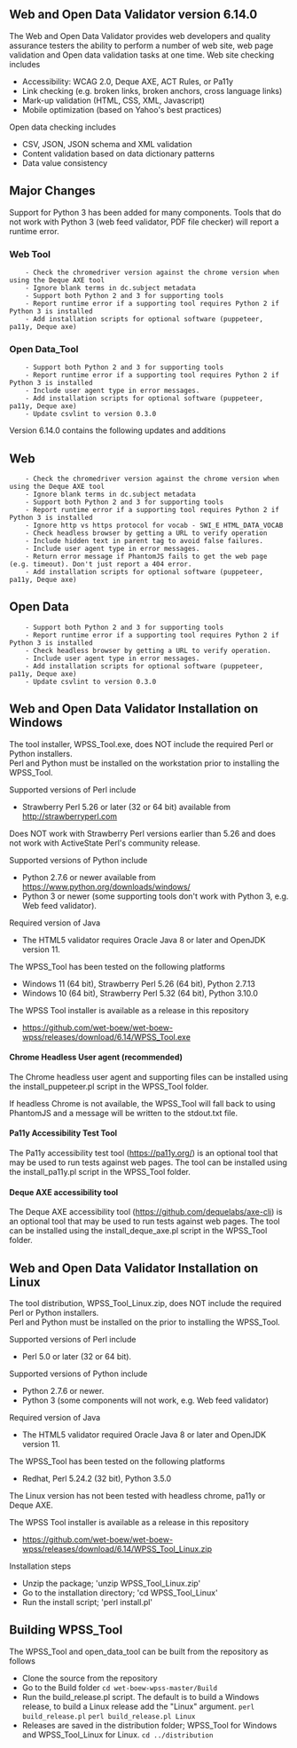 ## Web and Open Data Validator version 6.14.0

The Web and Open Data Validator provides web developers and quality assurance testers the ability to perform a number of web site, web page validation and Open data validation tasks at one time. Web site checking includes
- Accessibility: WCAG 2.0, Deque AXE, ACT Rules, or Pa11y
- Link checking (e.g. broken links, broken anchors, cross language links)
- Mark-up validation (HTML, CSS, XML, Javascript)
- Mobile optimization (based on Yahoo's best practices)

Open data checking includes
- CSV, JSON, JSON schema and XML validation
- Content validation based on data dictionary patterns
- Data value consistency

## Major Changes

Support for Python 3 has been added for many components. Tools that do not work with Python 3 (web feed validator, PDF file checker) will report a runtime error.

### Web Tool

```    
    - Check the chromedriver version against the chrome version when using the Deque AXE tool
    - Ignore blank terms in dc.subject metadata
    - Support both Python 2 and 3 for supporting tools
    - Report runtime error if a supporting tool requires Python 2 if Python 3 is installed
    - Add installation scripts for optional software (puppeteer, pa11y, Deque axe)
```


### Open Data_Tool

```
    - Support both Python 2 and 3 for supporting tools
    - Report runtime error if a supporting tool requires Python 2 if Python 3 is installed
    - Include user agent type in error messages.
    - Add installation scripts for optional software (puppeteer, pa11y, Deque axe)
    - Update csvlint to version 0.3.0
```

Version 6.14.0 contains the following updates and additions

## Web

```
    - Check the chromedriver version against the chrome version when using the Deque AXE tool
    - Ignore blank terms in dc.subject metadata
    - Support both Python 2 and 3 for supporting tools
    - Report runtime error if a supporting tool requires Python 2 if Python 3 is installed
    - Ignore http vs https protocol for vocab - SWI_E HTML_DATA_VOCAB
    - Check headless browser by getting a URL to verify operation
    - Include hidden text in parent tag to avoid false failures.
    - Include user agent type in error messages.
    - Return error message if PhantomJS fails to get the web page (e.g. timeout). Don't just report a 404 error.
    - Add installation scripts for optional software (puppeteer, pa11y, Deque axe)
```

## Open Data

```
    - Support both Python 2 and 3 for supporting tools
    - Report runtime error if a supporting tool requires Python 2 if Python 3 is installed
    - Check headless browser by getting a URL to verify operation.
    - Include user agent type in error messages.
    - Add installation scripts for optional software (puppeteer, pa11y, Deque axe)
    - Update csvlint to version 0.3.0
```

## Web and Open Data Validator Installation on Windows

The tool installer, WPSS_Tool.exe, does NOT include the required Perl or Python installers.  
Perl and Python must be installed on the workstation prior to installing the WPSS_Tool.

Supported versions of Perl include
- Strawberry Perl 5.26 or later (32 or 64 bit) available from http://strawberryperl.com

Does NOT work with Strawberry Perl versions earlier than 5.26 and does not work with ActiveState Perl's community release.

Supported versions of Python include
- Python 2.7.6 or newer available from https://www.python.org/downloads/windows/
- Python 3 or newer (some supporting tools don't work with Python 3, e.g. Web feed validator).

Required version of Java
- The HTML5 validator requires Oracle Java 8 or later and OpenJDK version 11.

The WPSS_Tool has been tested on the following platforms
- Windows 11 (64 bit), Strawberry Perl 5.26 (64 bit), Python 2.7.13
- Windows 10 (64 bit), Strawberry Perl 5.32 (64 bit), Python 3.10.0

The WPSS Tool installer is available as a release in this repository
- https://github.com/wet-boew/wet-boew-wpss/releases/download/6.14/WPSS_Tool.exe

#### Chrome Headless User agent (recommended)
The Chrome headless user agent and supporting files can be installed using the install_puppeteer.pl script in the WPSS_Tool folder.

If headless Chrome is not available, the WPSS_Tool will fall back to using PhantomJS and a message will be written to the stdout.txt file.

#### Pa11y Accessibility Test Tool
The Pa11y accessibility test tool (https://pa11y.org/) is an optional tool that may be used  to run tests against web pages.  The tool can be installed using the install_pa11y.pl script in the WPSS_Tool folder.

#### Deque AXE accessibility tool
The Deque AXE accessibility tool (https://github.com/dequelabs/axe-cli) is an optional tool that may be used to run tests against web pages. The tool can be installed using the install_deque_axe.pl script in the WPSS_Tool folder.

## Web and Open Data Validator Installation on Linux

The tool distribution, WPSS_Tool_Linux.zip, does NOT include the required Perl or Python installers.  
Perl and Python must be installed on the prior to installing the WPSS_Tool.

Supported versions of Perl include
- Perl 5.0 or later (32 or 64 bit).

Supported versions of Python include
- Python 2.7.6 or newer.
- Python 3 (some components will not work, e.g. Web feed validator)

Required version of Java
- The HTML5 validator required Oracle Java 8 or later and OpenJDK version 11.

The WPSS_Tool has been tested on the following platforms
- Redhat, Perl 5.24.2 (32 bit), Python 3.5.0

The Linux version has not been tested with headless chrome, pa11y or Deque AXE.

The WPSS Tool installer is available as a release in this repository
- https://github.com/wet-boew/wet-boew-wpss/releases/download/6.14/WPSS_Tool_Linux.zip

Installation steps
- Unzip the package; 'unzip WPSS_Tool_Linux.zip'
- Go to the installation directory; 'cd WPSS_Tool_Linux'
- Run the install script; 'perl install.pl'

## Building WPSS_Tool

The WPSS_Tool and open_data_tool can be built from the repository as follows

- Clone the source from the repository
- Go to the Build folder
`cd wet-boew-wpss-master/Build`
- Run the build_release.pl script. The default is to build a Windows release, to build a Linux release add the "Linux" argument.
`perl build_release.pl`
`perl build_release.pl Linux`
- Releases are saved in the distribution folder; WPSS_Tool for Windows and WPSS_Tool_Linux for Linux.
`cd ../distribution`
